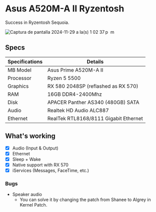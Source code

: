 
# Asus A520M-A II Ryzentosh

Success in Ryzentosh Sequoia.

![Captura de pantalla 2024-11-29 a la(s) 1 02 37 p  m](https://github.com/user-attachments/assets/78f758cf-5fbd-43ad-99d8-e8aa0a4d28c8)

## Specs

| Specifications      | Details                                            |
| ------------------- | -------------------------------------------------- |
| MB Model            | Asus Prime A520M-A II                              |
| Processor           | Ryzen 5 5500                                       |
| Graphics            | RX 580 2048SP (reflashed as RX 570)                |
| RAM                 | 16GB DDR4-2400Mhz                                  |
| Disk                | APACER Panther AS340 (480GB) SATA                  |
| Audio               | Realtek HD Audio ALC887                            |
| Ethernet            | RealTek RTL8168/8111 Gigabit Ethernet              |

## What's working

- [x] Audio (Input & Output)
- [x] Ethernet
- [x] Sleep + Wake
- [x] Native support with RX 570
- [x] iServices (Messages, FaceTime, etc.)

### Bugs

- Speaker audio
  - You can solve it by changing the patch from Shanee to Algrey in Kernel Patch.


